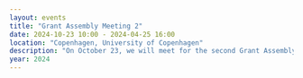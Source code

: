 ```yaml
---
layout: events
title: "Grant Assembly Meeting 2"
date: 2024-10-23 10:00 - 2024-04-25 16:00
location: "Copenhagen, University of Copenhagen"
description: "On October 23, we will meet for the second Grant Assembly Meeting in Copenhagen."
year: 2024
---
```

